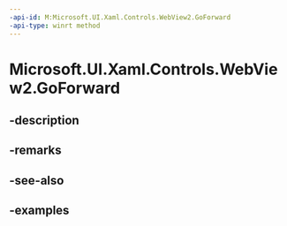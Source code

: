 ```yaml
---
-api-id: M:Microsoft.UI.Xaml.Controls.WebView2.GoForward
-api-type: winrt method
---
```


# Microsoft.UI.Xaml.Controls.WebView2.GoForward

<!--
public void GoForward ();
-->


## -description

## -remarks

## -see-also

## -examples


